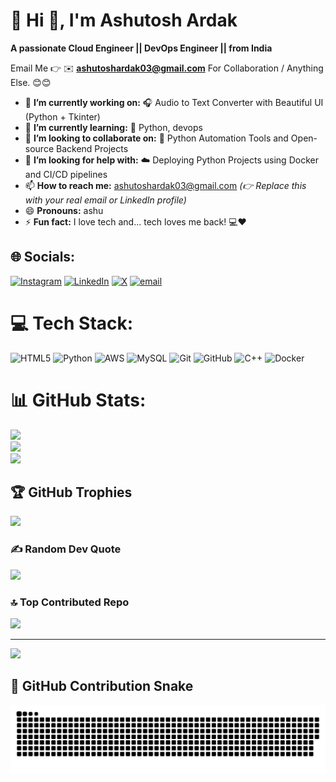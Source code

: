 # 💫 Hi 👋, I'm Ashutosh Ardak
**A passionate Cloud Engineer || DevOps Engineer ||  from India**

Email Me 👉 ✉️ **ashutoshardak03@gmail.com** For Collaboration / Anything Else. 😊😊

- 🔭 **I’m currently working on:** 🎧 Audio to Text Converter with Beautiful UI (Python + Tkinter)
- 🌱 **I’m currently learning:** 🚀 Python, devops
- 👯 **I’m looking to collaborate on:** 🤝 Python Automation Tools and Open-source Backend Projects
- 🤔 **I’m looking for help with:** ☁️ Deploying Python Projects using Docker and CI/CD pipelines
- 📫 **How to reach me:** ashutoshardak03@gmail.com *(👉 Replace this with your real email or LinkedIn profile)*
- 😄 **Pronouns:** ashu
- ⚡ **Fun fact:** I love tech and... tech loves me back! 💻❤

## 🌐 Socials:
[![Instagram](https://img.shields.io/badge/Instagram-%23E4405F.svg?logo=Instagram&logoColor=white)](https://instagram.com/ashutosh_ardak_04) [![LinkedIn](https://img.shields.io/badge/LinkedIn-%230077B5.svg?logo=linkedin&logoColor=white)](https://linkedin.com/in/Ashutosh_Ardak ) [![X](https://img.shields.io/badge/X-black.svg?logo=X&logoColor=white)](https://x.com/@ardak_7017591) [![email](https://img.shields.io/badge/Email-D14836?logo=gmail&logoColor=white)](mailto:ashutoshardak03@gmail.com) 

# 💻 Tech Stack:
![HTML5](https://img.shields.io/badge/html5-%23E34F26.svg?style=for-the-badge&logo=html5&logoColor=white) ![Python](https://img.shields.io/badge/python-3670A0?style=for-the-badge&logo=python&logoColor=ffdd54) ![AWS](https://img.shields.io/badge/AWS-%23FF9900.svg?style=for-the-badge&logo=amazon-aws&logoColor=white) ![MySQL](https://img.shields.io/badge/mysql-4479A1.svg?style=for-the-badge&logo=mysql&logoColor=white) ![Git](https://img.shields.io/badge/git-%23F05033.svg?style=for-the-badge&logo=git&logoColor=white) ![GitHub](https://img.shields.io/badge/github-%23121011.svg?style=for-the-badge&logo=github&logoColor=white) ![C++](https://img.shields.io/badge/c++-%2300599C.svg?style=for-the-badge&logo=c%2B%2B&logoColor=white) ![Docker](https://img.shields.io/badge/docker-%230db7ed.svg?style=for-the-badge&logo=docker&logoColor=white)

# 📊 GitHub Stats:
![](https://github-readme-stats.vercel.app/api?username=ardakashutosh05&theme=dark&hide_border=false&include_all_commits=true&count_private=false)<br/>
![](https://nirzak-streak-stats.vercel.app/?user=ardakashutosh05&theme=dark&hide_border=false)<br/>
![](https://github-readme-stats.vercel.app/api/top-langs/?username=ardakashutosh05&theme=dark&hide_border=false&include_all_commits=true&count_private=false&layout=compact)

## 🏆 GitHub Trophies
![](https://github-profile-trophy.vercel.app/?username=alamimran613&theme=radical&no-frame=false&no-bg=false&margin-w=4)

### ✍️ Random Dev Quote
![](https://quotes-github-readme.vercel.app/api?type=horizontal&theme=radical)

### 🔝 Top Contributed Repo
![](https://github-contributor-stats.vercel.app/api?username=ardakashutosh05&limit=5&theme=dark&combine_all_yearly_contributions=true)

---
[![](https://visitcount.itsvg.in/api?id=ardakashutosh05&icon=0&color=0)](https://visitcount.itsvg.in)

## 🐍 GitHub Contribution Snake
![GitHub Snake](https://github.com/ardakashutosh05/ardakashutosh05/raw/output/github-snake-dark.svg)

<!-- Proudly created with GPRM ( https://gprm.itsvg.in ) -->
